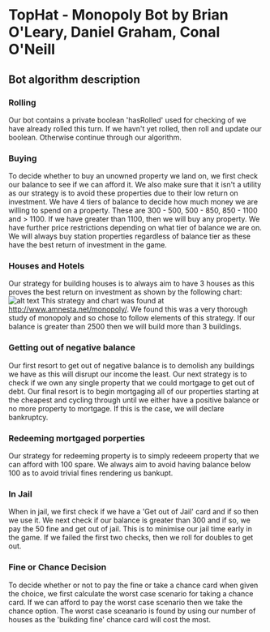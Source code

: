 # TopHat - Monopoly Bot by Brian O'Leary, Daniel Graham, Conal O'Neill
## Bot algorithm description
### Rolling
Our bot contains a private boolean 'hasRolled' used for checking of we have already rolled this turn. If we havn't yet rolled, then roll and update our boolean. Otherwise continue through our algorithm.

### Buying
To decide whether to buy an unowned property we land on, we first check our balance to see if we can afford it. We also make sure that it isn't a utility as our strategy is to avoid these properties due to their low return on investment. We have 4 tiers of balance to decide how much money we are willing to spend on a property. These are 300 - 500, 500 - 850, 850 - 1100 and > 1100. If we have greater than 1100, then we will buy any property. We have further price restrictions depending on what tier of balance we are on. We will always buy station properties regardless of balance tier as these have the best return of investment in the game.

### Houses and Hotels
Our strategy for building houses is to always aim to have 3 houses as this proves the best return on investment as shown by the following chart: ![alt text](http://www.amnesta.net/monopoly/map_1.gif)
   This strategy and chart was found at http://www.amnesta.net/monopoly/. We found this was a very thorough study of monopoly and so chose to follow elements of this strategy. If our balance is greater than 2500 then we will build more than 3 buildings.
   
### Getting out of negative balance
Our first resort to get out of negative balance is to demolish any buildings we have as this will disrupt our income the least. Our next strategy is to check if we own any single property that we could mortgage to get out of debt. Our final resort is to begin mortgaging all of our properties starting at the cheapest and cycling through until we either have a positive balance or no more property to mortgage. If this is the case, we will declare bankruptcy.

### Redeeming mortgaged porperties
Our strategy for redeeming property is to simply redeeem property that we can afford with 100 spare. We always aim to avoid having balance below 100 as to avoid trivial fines rendering us bankupt.

### In Jail
When in jail, we first check if we have a 'Get out of Jail' card and if so then we use it. We next check if our balance is greater than 300 and if so, we pay the 50 fine and get out of jail. This is to minimise our jail time early in the game. If we failed the first two checks, then we roll for doubles to get out.

### Fine or Chance Decision
To decide whether or not to pay the fine or take a chance card when given the choice, we first calculate the worst case scenario for taking a chance card. If we can afford to pay the worst case scenario then we take the chance option. The worst case sceanario is found by using our number of houses as the 'buikding fine' chance card will cost the most.

